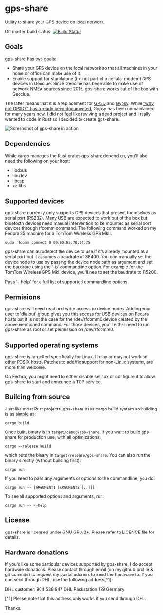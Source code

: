 # gps-share

Utility to share your GPS device on local network.

Git master build status: [![Build Status](https://travis-ci.org/zeenix/gps-share.svg?branch=master)](https://travis-ci.org/zeenix/gps-share)

## Goals

gps-share has two goals:

* Share your GPS device on the local network so that all machines in your home
  or office can make use of it.
* Enable support for standalone (i-e not part of a cellular modem) GPS devices
  in Geoclue. Since Geoclue has been able to make use of network NMEA sources
  since 2015, gps-share works out of the box with Geoclue.

The latter means that it is a replacement for
[GPSD](https://en.wikipedia.org/wiki/Gpsd) and
[Gypsy](https://gypsy.freedesktop.org/wiki/). While ["why not GPSD?" has already
been documented](https://gypsy.freedesktop.org/why-not-gpsd.html), Gypsy has
been unmaintained for many years now. I did not feel like reviving a dead
project and I really wanted to code in Rust so I decided to create gps-share.

![Screenshot of gps-share in action](data/screenshot.png "Screenshot of GNOME
Maps using gps-share on the fast train from Gothenburg to Stockholm")

## Dependencies

While cargo manages the Rust crates gps-share depend on, you'll also need the
following on your host:

* libdbus
* libudev
* libcap
* xz-libs

## Supported devices

gps-share currently only supports GPS devices that present themselves as serial
port (RS232). Many USB are expected to work out of the box but bluetooth devices
need manual intervention to be mounted as serial port devices through rfcomm
command. The following command worked on my Fedora 25 machine for a TomTom
Wireless GPS MkII.

    sudo rfcomm connect 0 00:0D:B5:70:54:75

gps-share can autodetect the device to use if it's already mounted as a serial
port but it assumes a baudrate of 38400. You can manually set the device node to
use by passing the device node path as argument and set the baudrate using the
'-b' commandline option. For example for the TomTom Wireless GPS MkII device,
you'll nee to set the baudrate to 115200.

Pass '--help' for a full list of supported commandline options.

## Permisions

gps-share will need read and write access to device nodes. Adding your user to
'dialout' group gives you this access for USB devices on Fedora hosts but it is
not the case for the /dev/rfcomm0 device created by the above mentioned command.
For those devices, you'll either need to run gps-share as root or set permission
on /dev/rfcomm0.

## Supported operating systems

gps-share is targetted specifically for Linux. It may or may not work on other
POSIX hosts. Patches to add/fix support for non-Linux systems, are more than
welcome.

On Fedora, you might need to either disable selinux or configure it to allow
gps-share to start and announce a TCP service.

## Building from source

Just like most Rust projects, gps-share uses cargo build system so building is
as simple as:

    cargo build

Once built, binary is in `target/debug/gps-share`. If you want to build
gps-share for production use, with all optimizations:

    cargo --release build

which puts the binary in `target/release/gps-share`. You can also run the binary
directly (without building first):

    cargo run

If you need to pass any arguments or options to the commandline, you do:

    cargo run -- [ARGUMENT1 [ARGUMENT2 [..]]]

To see all supported options and arguments, run:

    cargo run -- --help

## License

gps-share is licensed under GNU GPLv2+. Please refer to [LICENCE file](LICENSE)
for details.

## Hardware donations

If you'd like some particular devices supported by gps-share, I do accept hardware
donations. Please contact through email (on my github profile & git commits) to
request my postal address to send the hardware to. If you can send through DHL,
use the following address[^1]:

DHL customer: 904 538 947
DHL Packstation 179
Germany

[^1] Please note that this address only works if you send through DHL.

Thanks.
